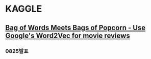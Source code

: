 # KAGGLE
## [Bag of Words Meets Bags of Popcorn - Use Google's Word2Vec for movie reviews](https://www.kaggle.com/c/word2vec-nlp-tutorial/overview)
### 0825발표
